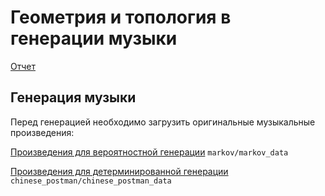 # Геометрия и топология в генерации музыки

[Отчет](https://github.com/vvauijij/music_generation/blob/main/paper.pdf)

## Генерация музыки
Перед генерацией необходимо загрузить оригинальные музыкальные произведения:

[Произведения для вероятностной генерации](https://disk.yandex.ru/d/rmZNa8Vu7kIuaw) ```markov/markov_data```


[Произведения для детерминированной генерации](https://disk.yandex.ru/d/-yB1AfriGGbXYw) ```chinese_postman/chinese_postman_data```